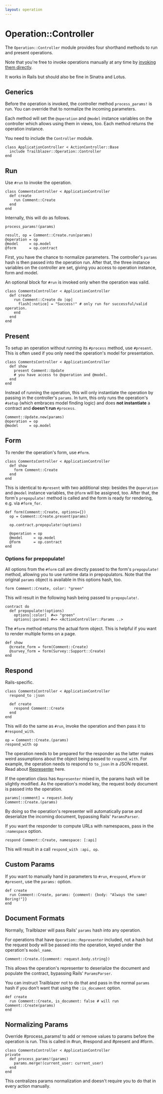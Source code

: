 ```yaml
---
layout: operation
---
```


# Operation::Controller

The `Operation::Controller` module provides four shorthand methods to run and present operations.

Note that you're free to invoke operations manually at any time by [invoking them directly](api.html).


It works in Rails but should also be fine in Sinatra and Lotus.

## Generics

Before the operation is invoked, the controller method `process_params!` is run. You can override that to normalize the incoming parameters.

Each method will set the `@operation` and `@model` instance variables on the controller which allows using them in views, too. Each method returns the operation instance.

You need to include the `Controller` module.


    class ApplicationController < ActionController::Base
      include Trailblazer::Operation::Controller
    end



## Run

Use `#run` to invoke the operation.


    class CommentsController < ApplicationController
      def create
        run Comment::Create
      end
    end


Internally, this will do as follows.


    process_params!(params)

    result, op = Comment::Create.run(params)
    @operation = op
    @model     = op.model
    @form      = op.contract


First, you have the chance to normalize parameters. The controller's `params` hash is then passed into the operation run. After that, the three instance variables on the controller are set, giving you access to operation instance, form and model.

An optional block for `#run` is invoked only when the operation was valid.


    class CommentsController < ApplicationController
      def create
        run Comment::Create do |op|
          flash[:notice] = "Success!" # only run for successful/valid operation.
        end
      end
    end


## Present

To setup an operation without running its `#process` method, use `#present`. This is often used if you only need the operation's model for presentation.


    class CommentsController < ApplicationController
      def show
        present Comment::Update
        # you have access to @operation and @model.
      end
    end


Instead of running the operation, this will only instantiate the operation by passing in the controller's `params`. In turn, this only runs the operation's `#setup` (which embraces model finding logic) and does **not instantiate** a contract and **doesn't run** `#process`.


    Comment::Update.new(params)
    @operation = op
    @model     = op.model


## Form

To render the operation's form, use `#form`.


    class CommentsController < ApplicationController
      def show
        form Comment::Create
      end
    end


This is identical to `#present` with two additional step: besides the `@operation` and `@model` instance variables, the `@form` will be assigned, too. After that, the form's `prepopulate!` method is called and the form is ready for rendering, e.g. via `#form_for`.


    def form(Comment::Create, options={})
      op = Comment::Create.present(params)

      op.contract.prepopulate!(options)

      @operation = op
      @model     = op.model
      @form      = op.contract
    end

### Options for prepopulate!

All options from the `#form` call are directly passed to the form's `prepopulate!` method, allowing you to use runtime data in prepopulators. Note that the original `params` object is available in this options hash, too.

    form Comment::Create, color: "green"

This will result in the following hash being passed to `prepopulate!`.

    contract do
      def prepopulate!(options)
        options[:color]  #=> "green"
        options[:params] #=> <ActionController::Params ..>


The `#form` method returns the actual form object. This is helpful if you want to render multiple forms on a page.

    def show
      @create_form = form(Comment::Create)
      @survey_form = form(Survey::Support::Create)
    end

## Respond

Rails-specific.


    class CommentsController < ApplicationController
      respond_to :json

      def create
        respond Comment::Create
      end
    end


This will do the same as `#run`, invoke the operation and then pass it to `#respond_with`.


    op = Comment::Create.(params)
    respond_with op


The operation needs to be prepared for the responder as the latter makes weird assumptions about the object being passed to `respond_with`. For example, the operation needs to respond to `to_json` in a JSON request. Read about [Representer](representer.html) here.

If the operation class has `Representer` mixed in, the params hash will be slightly modified. As the operation's model key, the request body document is passed into the operation.


    params[:comment] = request.body
    Comment::Create.(params)


By doing so the operation's representer will automatically parse and deserialize the incoming document, bypassing Rails' `ParamsParser`.

If you want the responder to compute URLs with namespaces, pass in the `:namespace` option.


    respond Comment::Create, namespace: [:api]


This will result in a call `respond_with :api, op`.

## Custom Params

If you want to manually hand in parameters to `#run`, `#respond`, `#form` or `#present`, use the `params:` option.

    def create
      run Comment::Create, params: {comment: {body: "Always the same! Boring!"}}
    end

## Document Formats

Normally, Trailblazer will pass Rails' `params` hash into any operation.

For operations that have `Operation::Representer` included, not a hash but the request body will be passed into the operation, keyed under the operation's `model_name`.

    Comment::Create.({comment: request.body.string})

This allows the operation's representer to deserialize the document and populate the contract, bypassing Rails' `ParamsParser`.

You can instruct Trailblazer not to do that and pass in the normal `params` hash if you don't want that using the `:is_document` option.

    def create
      run Comment::Create, is_document: false # will run Comment::Create(params)
    end

## Normalizing Params

Override #process_params! to add or remove values to params before the operation is run. This is called in #run, #respond and #present and #form.

    class CommentsController < ApplicationController
    private
      def process_params!(params)
        params.merge!(current_user: current_user)
      end
    end

This centralizes params normalization and doesn't require you to do that in every action manually.